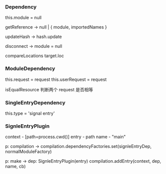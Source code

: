 ### Dependency

this.module = null

getReference -> null | { module, importedNames }

updateHash -> hash.update

disconnect -> module = null

compareLocations target.loc


### ModuleDependency

this.request = request
this.userRequest = request

isEqualResource 判断两个 request 是否相等


### SingleEntryDependency

this.type = 'signal entry'


### SignleEntryPlugin

context - [path=process.cwd()]
entry - path
name - "main"

p: compilation ->
  compilation.dependencyFactories.set(signleEntryDep, normalModuleFactory)
  
p: make -> 
  dep: SignleEntryPlugin(entry)
  compilation.addEntry(context, dep, name, cb)
